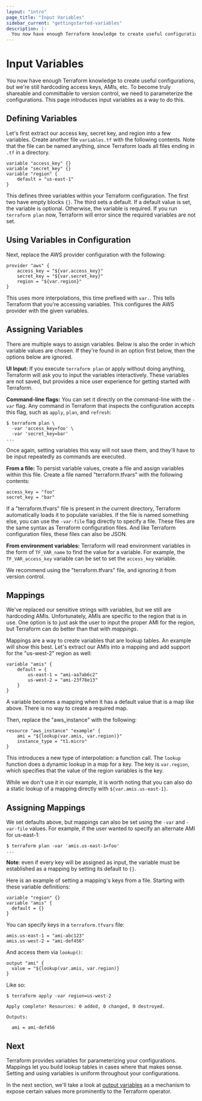 ```yaml
---
layout: "intro"
page_title: "Input Variables"
sidebar_current: "gettingstarted-variables"
description: |-
  You now have enough Terraform knowledge to create useful configurations, but we're still hardcoding access keys, AMIs, etc. To become truly shareable and committable to version control, we need to parameterize the configurations. This page introduces input variables as a way to do this.
---
```


# Input Variables

You now have enough Terraform knowledge to create useful
configurations, but we're still hardcoding access keys,
AMIs, etc. To become truly shareable and committable to version
control, we need to parameterize the configurations. This page
introduces input variables as a way to do this.

## Defining Variables

Let's first extract our access key, secret key, and region
into a few variables. Create another file `variables.tf` with
the following contents. Note that the file can be named anything,
since Terraform loads all files ending in `.tf` in a directory.

```
variable "access_key" {}
variable "secret_key" {}
variable "region" {
	default = "us-east-1"
}
```

This defines three variables within your Terraform configuration.
The first two have empty blocks `{}`. The third sets a default. If
a default value is set, the variable is optional. Otherwise, the
variable is required. If you run `terraform plan` now, Terraform will
error since the required variables are not set.

## Using Variables in Configuration

Next, replace the AWS provider configuration with the following:

```
provider "aws" {
	access_key = "${var.access_key}"
	secret_key = "${var.secret_key}"
	region = "${var.region}"
}
```

This uses more interpolations, this time prefixed with `var.`. This
tells Terraform that you're accessing variables. This configures
the AWS provider with the given variables.

## Assigning Variables

There are multiple ways to assign variables. Below is also the order
in which variable values are chosen. If they're found in an option first
below, then the options below are ignored.

**UI Input:** If you execute `terraform plan` or apply without doing
anything, Terraform will ask you to input the variables interactively.
These variables are not saved, but provides a nice user experience for
getting started with Terraform.

**Command-line flags:** You can set it directly on the command-line with the
`-var` flag. Any command in Terraform that inspects the configuration
accepts this flag, such as `apply`, `plan`, and `refresh`:

```
$ terraform plan \
  -var 'access_key=foo' \
  -var 'secret_key=bar'
...
```

Once again, setting variables this way will not save them, and they'll
have to be input repeatedly as commands are executed.

**From a file:** To persist variable values, create
a file and assign variables within this file. Create a file named
"terraform.tfvars" with the following contents:

```
access_key = "foo"
secret_key = "bar"
```

If a "terraform.tfvars" file is present in the current directory,
Terraform automatically loads it to populate variables. If the file is
named something else, you can use the `-var-file` flag directly to
specify a file. These files are the same syntax as Terraform configuration
files. And like Terraform configuration files, these files can also be JSON.

**From environment variables:** Terraform will read environment variables
in the form of `TF_VAR_name` to find the value for a variable. For example,
the `TF_VAR_access_key` variable can be set to set the `access_key` variable.

We recommend using the "terraform.tfvars" file, and ignoring it from
version control.

<a id="mappings"></a>
## Mappings

We've replaced our sensitive strings with variables, but we still
are hardcoding AMIs. Unfortunately, AMIs are specific to the region
that is in use. One option is to just ask the user to input the proper
AMI for the region, but Terraform can do better than that with
_mappings_.

Mappings are a way to create variables that are lookup tables. An example
will show this best. Let's extract our AMIs into a mapping and add
support for the "us-west-2" region as well:

```
variable "amis" {
	default = {
		us-east-1 = "ami-aa7ab6c2"
		us-west-2 = "ami-23f78e13"
	}
}
```

A variable becomes a mapping when it has a default value that is a
map like above. There is no way to create a required map.

Then, replace the "aws\_instance" with the following:

```
resource "aws_instance" "example" {
	ami = "${lookup(var.amis, var.region)}"
	instance_type = "t1.micro"
}
```

This introduces a new type of interpolation: a function call. The
`lookup` function does a dynamic lookup in a map for a key. The
key is `var.region`, which specifies that the value of the region
variables is the key.

While we don't use it in our example, it is worth noting that you
can also do a static lookup of a mapping directly with
`${var.amis.us-east-1}`.

<a id="assigning-mappings"></a>
## Assigning Mappings

We set defaults above, but mappings can also be set using the `-var` and
`-var-file` values. For example, if the user wanted to specify an alternate AMI
for us-east-1:

```
$ terraform plan -var 'amis.us-east-1=foo'
...
```

**Note**: even if every key will be assigned as input, the variable must be
established as a mapping by setting its default to `{}`.

Here is an example of setting a mapping's keys from a file. Starting with these
variable definitions:

```
variable "region" {}
variable "amis" {
  default = {}
}
```

You can specify keys in a `terraform.tfvars` file:

```
amis.us-east-1 = "ami-abc123"
amis.us-west-2 = "ami-def456"
```

And access them via `lookup()`:

```
output "ami" {
  value = "${lookup(var.amis, var.region)}
}
```

Like so:

```
$ terraform apply -var region=us-west-2

Apply complete! Resources: 0 added, 0 changed, 0 destroyed.

Outputs:

  ami = ami-def456

```

## Next

Terraform provides variables for parameterizing your configurations.
Mappings let you build lookup tables in cases where that makes sense.
Setting and using variables is uniform throughout your configurations.

In the next section, we'll take a look at
[output variables](/intro/getting-started/outputs.html) as a mechanism
to expose certain values more prominently to the Terraform operator.
